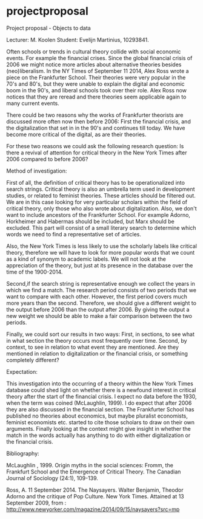 projectproposal
===============

Project proposal - Objects to data

Lecturer: M. Koolen 
Student: Evelijn Martinius, 10293841. 

Often schools or trends in cultural theory collide with social economic events. For example the financial crises. Since the global financial crisis of 2006 we might notice more articles about alternative theories besides (neo)liberalism. In the NY Times of September 11 2014, Alex Ross wrote a piece on the Frankfurter School. Their theories were very popular in the 70's and 80's, but they were unable to explain the digital and economic boom in the 90's, and liberal schools took over their role. Alex Ross now notices that they are reread and there theories seem applicable again to many current events. 

There could be two reasons why the works of Frankfurter theorists are discussed more often now then before 2006: First the financial crisis, and the digitalization that set in in the 90's and continues till today. We have become more critical of the digital, as are their theories. 

For these two reasons we could ask the following research question: Is there a revival of attention for critical theory in the New York Times after 2006 compared to before 2006? 

Method of investigation: 
 
First of all, the definition of critical theory has to be operationalized into search strings. Critical theory is also an umbrella term used in development studies, or related to feminist theories. These articles should be filtered out. We are in this case looking for very particular scholars within the field of critical theory, only those who also wrote about digitalization. Also, we don't want to include ancestors of the Frankfurter School. For example Adorno, Horkheimer and Habermas should be included, but Marx should be excluded. This part will consist of a small literary search to determine which words we need to find a representative set of articles. 

Also, the New York Times is less likely to use the scholarly labels like critical theory, therefore we will have to look for more popular words that we count as a kind of synonym to academic labels. We will not look at the appreciation of the theory, but just at its presence in the database over the time of the 1900-2014. 

Second,if the search string is representative enough we collect the years in which we find a match. The research period consists of two periods that we want to compare with each other. However, the first period covers much more years than the second. Therefore, we should give a different weight to the output before 2006 than the output after 2006. By giving the output a new weight we should be able to make a fair comparison between the two periods.

Finally, we could sort our results in two ways: 
First, in sections, to see what in what section the theory occurs most frequently over time. 
Second, by context, to see in relation to what event they are mentioned. Are they mentioned in relation to digitalization or the financial crisis, or something completely different? 

Expectation:

This investigation into the occurring of a theory within the New York Times database could shed light on whether there is a newfound interest in critical theory after the start of the financial crisis. I expect no data before the 1930, when the term was coined (McLaughlin, 1999). I do expect that after 2006 they are also discussed in the financial section. The Frankfurter School has published no theories about economics, but maybe pluralist economists, feminist economists etc. started to cite those scholars to draw on their own arguments. Finally looking at the context might give insight in whether the match in the words actually has anything to do with either digitalization or the financial crisis. 


Bibliography: 

McLaughlin , 1999. Origin myths in the social sciences: Fromm, the Frankfurt School and the Emergence of Critical Theory. The Canadian Journal of Sociology (24:1), 109-139. 

Ross, A. 11 September 2014. The Naysayers. Walter Benjamin, Theodor Adorno and the critique of Pop Culture. New York Times. Attained at 13 September 2009, from : http://www.newyorker.com/magazine/2014/09/15/naysayers?src=mp

